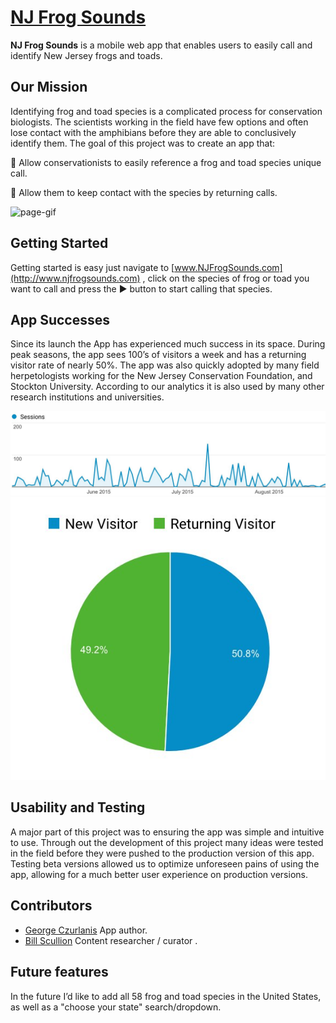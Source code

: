 # [NJ Frog Sounds](http://www.njfrogsounds.com)

**NJ Frog Sounds** is a mobile web app that enables users to easily call and identify New Jersey frogs and toads.

## Our Mission
Identifying frog and toad species is a complicated process for conservation biologists. The scientists working in the field have few options and often lose contact with the amphibians before they are able to conclusively identify them. The goal of this project was to create an app that:

:frog: Allow conservationists to easily reference a frog and toad species unique call.

:frog:  Allow them to keep contact with the species by returning calls.

![page-gif](/demo.gif)

## Getting Started
Getting started is easy just navigate to [www.NJFrogSounds.com](http://www.njfrogsounds.com) , click on the species of frog or toad you want to call and press the :arrow_forward: button to start calling that species.

## App Successes
Since its launch the App has experienced much success in its space. During peak seasons, the app sees 100’s of visitors a week and has a returning visitor rate of nearly 50%. The app was also quickly adopted by many field herpetologists working for the New Jersey Conservation Foundation, and Stockton University. According to our analytics it is also used by many other research institutions and universities.

![page-gif](/usageSummer.jpg) ![page-gif](/visitorChart.jpg)


## Usability and Testing
A major part of this project was to ensuring the app was simple and intuitive to use. Through out the development of this project many ideas were tested in the field before they were pushed to the production version of this app. Testing beta versions allowed us to optimize unforeseen pains of using the app, allowing for a much better user experience on production versions.

## Contributors
- [George Czurlanis](https://github.com/georgecode) App author.
- [Bill Scullion](https://www.instagram.com/wildman_bill/) Content researcher / curator .


## Future features
In the future I’d like to add all 58 frog and toad species in the United States, as well as a "choose your state" search/dropdown.
